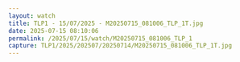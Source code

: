 ```yaml
---
layout: watch
title: TLP1 - 15/07/2025 - M20250715_081006_TLP_1T.jpg
date: 2025-07-15 08:10:06
permalink: /2025/07/15/watch/M20250715_081006_TLP_1
capture: TLP1/2025/202507/20250714/M20250715_081006_TLP_1T.jpg
---
```


